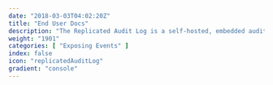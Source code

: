```yaml
---
date: "2018-03-03T04:02:20Z"
title: "End User Docs"
description: "The Replicated Audit Log is a self-hosted, embedded audit log for your application."
weight: "1901"
categories: [ "Exposing Events" ]
index: false
icon: "replicatedAuditLog"
gradient: "console"
---
```

